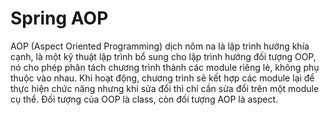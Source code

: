 # Spring AOP
AOP (Aspect Oriented Programming) dịch nôm na là lập trình hướng khía cạnh, là một kỹ thuật lập trình bổ sung cho lập trình hướng đối tượng OOP, nó cho phép phân tách chương trình thành các module riêng lẻ, không phụ thuộc vào nhau. Khi hoạt động, chương trình sẽ kết hợp các module lại để thực hiện chức năng nhưng khi sửa đổi thì chỉ cần sửa đổi trên một module cụ thể. Đối tượng của OOP là class, còn đối tượng AOP là aspect.


